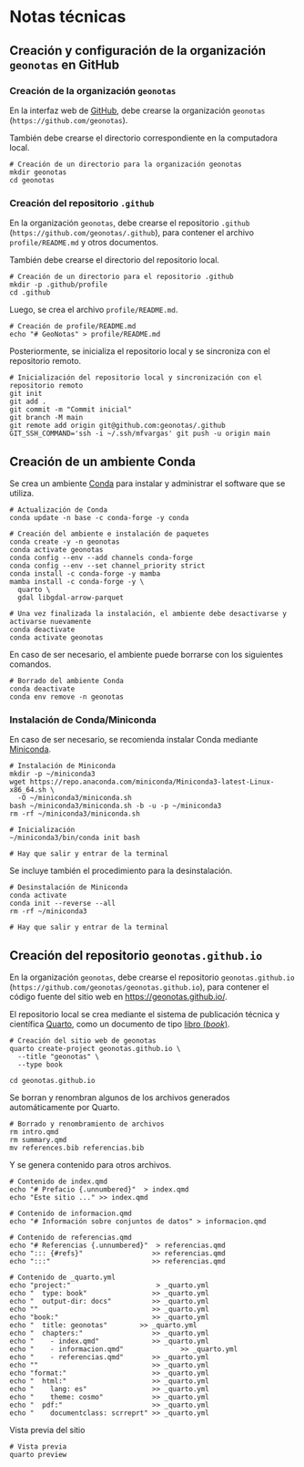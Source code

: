 # Notas técnicas

## Creación y configuración de la organización `geonotas` en GitHub

### Creación de la organización `geonotas`
En la interfaz web de [GitHub](https://github.com/), debe crearse la organización `geonotas` (`https://github.com/geonotas`).

También debe crearse el directorio correspondiente en la computadora local.

```shell
# Creación de un directorio para la organización geonotas
mkdir geonotas
cd geonotas
```

### Creación del repositorio `.github`
En la organización `geonotas`, debe crearse el repositorio `.github` (`https://github.com/geonotas/.github`), para contener el archivo `profile/README.md` y otros documentos.

También debe crearse el directorio del repositorio local.

```shell
# Creación de un directorio para el repositorio .github
mkdir -p .github/profile
cd .github
```

Luego, se crea el archivo `profile/README.md`.

```shell
# Creación de profile/README.md
echo "# GeoNotas" > profile/README.md
```

Posteriormente, se inicializa el repositorio local y se sincroniza con el repositorio remoto.

```shell
# Inicialización del repositorio local y sincronización con el repositorio remoto
git init
git add .
git commit -m "Commit inicial"
git branch -M main
git remote add origin git@github.com:geonotas/.github
GIT_SSH_COMMAND='ssh -i ~/.ssh/mfvargas' git push -u origin main
```

## Creación de un ambiente Conda
Se crea un ambiente [Conda](https://conda.io/) para instalar y administrar el software que se utiliza.


```shell
# Actualización de Conda
conda update -n base -c conda-forge -y conda

# Creación del ambiente e instalación de paquetes
conda create -y -n geonotas
conda activate geonotas
conda config --env --add channels conda-forge
conda config --env --set channel_priority strict
conda install -c conda-forge -y mamba
mamba install -c conda-forge -y \
  quarto \
  gdal libgdal-arrow-parquet

# Una vez finalizada la instalación, el ambiente debe desactivarse y activarse nuevamente
conda deactivate
conda activate geonotas
```

En caso de ser necesario, el ambiente puede borrarse con los siguientes comandos.

```shell
# Borrado del ambiente Conda
conda deactivate
conda env remove -n geonotas
```

### Instalación de Conda/Miniconda
En caso de ser necesario, se recomienda instalar Conda mediante [Miniconda](https://docs.conda.io/projects/miniconda/).

```shell
# Instalación de Miniconda
mkdir -p ~/miniconda3
wget https://repo.anaconda.com/miniconda/Miniconda3-latest-Linux-x86_64.sh \
  -O ~/miniconda3/miniconda.sh
bash ~/miniconda3/miniconda.sh -b -u -p ~/miniconda3
rm -rf ~/miniconda3/miniconda.sh

# Inicialización
~/miniconda3/bin/conda init bash

# Hay que salir y entrar de la terminal
```

Se incluye también el procedimiento para la desinstalación.

```shell
# Desinstalación de Miniconda
conda activate
conda init --reverse --all
rm -rf ~/miniconda3

# Hay que salir y entrar de la terminal
```

## Creación del repositorio `geonotas.github.io`
En la organización `geonotas`, debe crearse el repositorio `geonotas.github.io` (`https://github.com/geonotas/geonotas.github.io`), para contener el código fuente del sitio web en https://geonotas.github.io/.

El repositorio local se crea mediante el sistema de publicación técnica y científica [Quarto](https://quarto.org/), como un documento de tipo [libro (*book*)](https://quarto.org/docs/books/).

```shell
# Creación del sitio web de geonotas
quarto create-project geonotas.github.io \
  --title "geonotas" \
  --type book

cd geonotas.github.io
```

Se borran y renombran algunos de los archivos generados automáticamente por Quarto.
```shell
# Borrado y renombramiento de archivos
rm intro.qmd
rm summary.qmd
mv references.bib referencias.bib
```

Y se genera contenido para otros archivos.
```shell
# Contenido de index.qmd
echo "# Prefacio {.unnumbered}"  > index.qmd
echo "Este sitio ..." >> index.qmd

# Contenido de informacion.qmd
echo "# Información sobre conjuntos de datos" > informacion.qmd

# Contenido de referencias.qmd
echo "# Referencias {.unnumbered}"  > referencias.qmd
echo "::: {#refs}"                 >> referencias.qmd
echo ":::"                         >> referencias.qmd

# Contenido de _quarto.yml
echo "project:"                     > _quarto.yml
echo "  type: book"                >> _quarto.yml
echo "  output-dir: docs"          >> _quarto.yml
echo ""                            >> _quarto.yml
echo "book:"                       >> _quarto.yml
echo "  title: geonotas"        >> _quarto.yml
echo "  chapters:"                 >> _quarto.yml
echo "    - index.qmd"             >> _quarto.yml
echo "    - informacion.qmd"              >> _quarto.yml
echo "    - referencias.qmd"       >> _quarto.yml
echo ""                            >> _quarto.yml
echo "format:"                     >> _quarto.yml
echo "  html:"                     >> _quarto.yml
echo "    lang: es"                >> _quarto.yml
echo "    theme: cosmo"            >> _quarto.yml
echo "  pdf:"                      >> _quarto.yml
echo "    documentclass: scrreprt" >> _quarto.yml
```

Vista previa del sitio
```shell
# Vista previa
quarto preview
```
